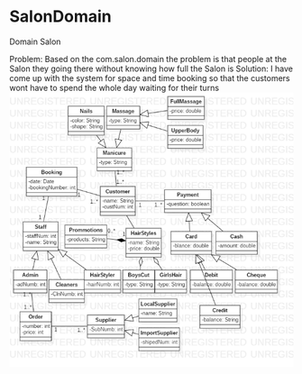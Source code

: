 # SalonDomain
Domain Salon

Problem: 	Based on the com.salon.domain the problem is that people at the Salon they going there without knowing how full the Salon is
Solution:	I have come up with the system for space and time booking so that the customers wont have to spend the whole day waiting for their turns
![](images/Main.png)
